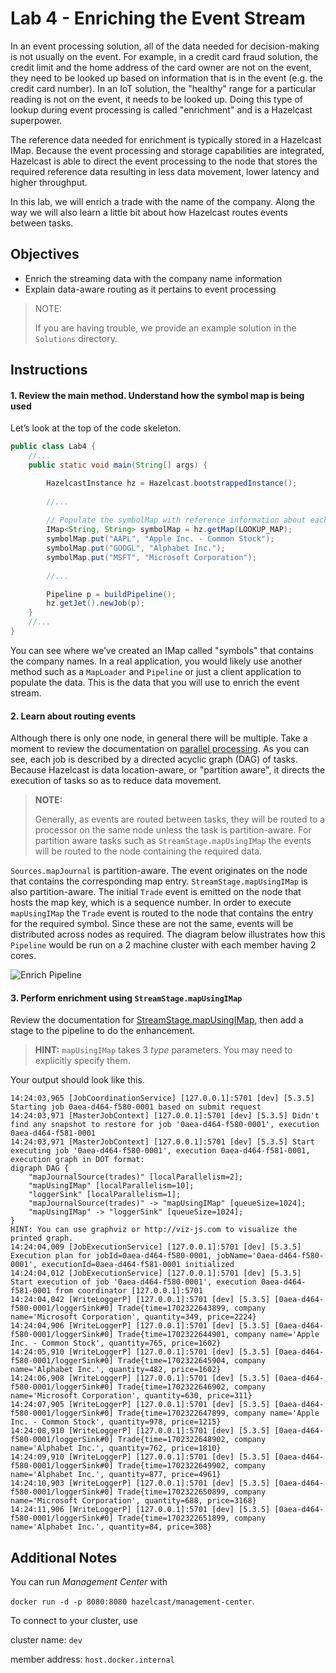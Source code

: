 # Lab 4 - Enriching the Event Stream

In an event processing solution, all of the data needed for decision-making is not
usually on the event.  For example, in a credit card fraud solution, the credit 
limit and the home address of the card owner are not on the event, they need to 
be looked up based on information that is in the event (e.g. the credit card
number). In an IoT solution, the "healthy" range for a particular reading is not 
on the event, it needs to be looked up.  Doing this type of lookup during event 
processing is called "enrichment" and is a Hazelcast superpower.  

The reference data needed for enrichment is typically stored in a Hazelcast IMap.
Because the event processing and storage capabilities are integrated, Hazelcast is 
able to direct the event processing to the node that stores the required reference 
data resulting in less data movement, lower latency and higher throughput.

In this lab, we will enrich a trade with the name of the company.  Along the 
way we will also learn a little bit about how Hazelcast routes events between 
tasks.

## Objectives
* Enrich the streaming data with the company name information
* Explain data-aware routing as it pertains to event processing

> NOTE: 
> 
> If you are having trouble, we provide an example solution in the `Solutions` directory. 

## Instructions

#### 1. Review the main method.  Understand how the symbol map is being used
Let’s look at the top of the code skeleton.

```java
public class Lab4 {
    //...
    public static void main(String[] args) {

        HazelcastInstance hz = Hazelcast.bootstrappedInstance();
        
        //...
        
        // Populate the symbolMap with reference information about each symbol
        IMap<String, String> symbolMap = hz.getMap(LOOKUP_MAP);
        symbolMap.put("AAPL", "Apple Inc. - Common Stock");
        symbolMap.put("GOOGL", "Alphabet Inc.");
        symbolMap.put("MSFT", "Microsoft Corporation");
    
        //...

        Pipeline p = buildPipeline();
        hz.getJet().newJob(p);
    }
    //...
}
```
You can see where we’ve created an IMap called "symbols" that contains the 
company names. In a real application, you would likely use another 
method such as a `MapLoader` and `Pipeline` or just a client application to 
populate the data.  This is the data that you will use to enrich the event
stream.

#### 2. Learn about routing events

Although there is only one node, in general there will be multiple. Take a 
moment to review the documentation on [parallel processing](https://docs.hazelcast.com/hazelcast/latest/architecture/distributed-computing#parallel-processing). As 
you can see, each job is described by a directed acyclic graph (DAG) of tasks.  
Because Hazelcast is data location-aware, or "partition aware", it directs 
the execution of tasks so as to reduce data movement.  

> __NOTE:__
> 
> Generally, as events are routed between tasks, they  will be routed to a 
> processor on the same node unless the task is partition-aware. For partition 
> aware tasks such as `StreamStage.mapUsingIMap` the events will be routed to the
> node containing the required data. 

`Sources.mapJournal` is partition-aware.  The event originates on the node that 
contains the corresponding map entry.  `StreamStage.mapUsingIMap` is also 
partition-aware.  The initial `Trade` event is emitted on the node that hosts 
the map key, which is a sequence number.  In order to execute `mapUsingIMap` 
the `Trade` event is routed to the node that contains the entry for the required 
symbol.  Since these are not the same, events will be distributed across nodes 
as required.  The diagram below illustrates how this `Pipeline` would be run 
on a 2 machine cluster with each member having 2 cores.

![Enrich Pipeline](images/Lab%204%20Enrich%20Pipeline.png)

#### 3. Perform enrichment using `StreamStage.mapUsingIMap`

Review the documentation for [StreamStage.mapUsingIMap](https://docs.hazelcast.org/docs/latest/javadoc/com/hazelcast/jet/pipeline/StreamStage.html?mapUsingIMap-java.lang.String-com.hazelcast.function.FunctionEx-com.hazelcast.function.BiFunctionEx-), then add a stage to the pipeline to do the 
enhancement.  

> __HINT:__ `mapUsingIMap` takes 3 _type_ parameters.  You may need to explicitly 
> specify them.

Your output should look like this.  
```shell
14:24:03,965 [JobCoordinationService] [127.0.0.1]:5701 [dev] [5.3.5] Starting job 0aea-d464-f580-0001 based on submit request
14:24:03,971 [MasterJobContext] [127.0.0.1]:5701 [dev] [5.3.5] Didn't find any snapshot to restore for job '0aea-d464-f580-0001', execution 0aea-d464-f581-0001
14:24:03,971 [MasterJobContext] [127.0.0.1]:5701 [dev] [5.3.5] Start executing job '0aea-d464-f580-0001', execution 0aea-d464-f581-0001, execution graph in DOT format:
digraph DAG {
	"mapJournalSource(trades)" [localParallelism=2];
	"mapUsingIMap" [localParallelism=10];
	"loggerSink" [localParallelism=1];
	"mapJournalSource(trades)" -> "mapUsingIMap" [queueSize=1024];
	"mapUsingIMap" -> "loggerSink" [queueSize=1024];
}
HINT: You can use graphviz or http://viz-js.com to visualize the printed graph.
14:24:04,009 [JobExecutionService] [127.0.0.1]:5701 [dev] [5.3.5] Execution plan for jobId=0aea-d464-f580-0001, jobName='0aea-d464-f580-0001', executionId=0aea-d464-f581-0001 initialized
14:24:04,012 [JobExecutionService] [127.0.0.1]:5701 [dev] [5.3.5] Start execution of job '0aea-d464-f580-0001', execution 0aea-d464-f581-0001 from coordinator [127.0.0.1]:5701
14:24:04,042 [WriteLoggerP] [127.0.0.1]:5701 [dev] [5.3.5] [0aea-d464-f580-0001/loggerSink#0] Trade{time=1702322643899, company name='Microsoft Corporation', quantity=349, price=2224}
14:24:04,906 [WriteLoggerP] [127.0.0.1]:5701 [dev] [5.3.5] [0aea-d464-f580-0001/loggerSink#0] Trade{time=1702322644901, company name='Apple Inc. - Common Stock', quantity=765, price=1602}
14:24:05,910 [WriteLoggerP] [127.0.0.1]:5701 [dev] [5.3.5] [0aea-d464-f580-0001/loggerSink#0] Trade{time=1702322645904, company name='Alphabet Inc.', quantity=482, price=1602}
14:24:06,908 [WriteLoggerP] [127.0.0.1]:5701 [dev] [5.3.5] [0aea-d464-f580-0001/loggerSink#0] Trade{time=1702322646902, company name='Microsoft Corporation', quantity=630, price=311}
14:24:07,905 [WriteLoggerP] [127.0.0.1]:5701 [dev] [5.3.5] [0aea-d464-f580-0001/loggerSink#0] Trade{time=1702322647899, company name='Apple Inc. - Common Stock', quantity=978, price=1215}
14:24:08,910 [WriteLoggerP] [127.0.0.1]:5701 [dev] [5.3.5] [0aea-d464-f580-0001/loggerSink#0] Trade{time=1702322648902, company name='Alphabet Inc.', quantity=762, price=1810}
14:24:09,910 [WriteLoggerP] [127.0.0.1]:5701 [dev] [5.3.5] [0aea-d464-f580-0001/loggerSink#0] Trade{time=1702322649902, company name='Alphabet Inc.', quantity=877, price=4961}
14:24:10,903 [WriteLoggerP] [127.0.0.1]:5701 [dev] [5.3.5] [0aea-d464-f580-0001/loggerSink#0] Trade{time=1702322650899, company name='Microsoft Corporation', quantity=688, price=3168}
14:24:11,906 [WriteLoggerP] [127.0.0.1]:5701 [dev] [5.3.5] [0aea-d464-f580-0001/loggerSink#0] Trade{time=1702322651899, company name='Alphabet Inc.', quantity=84, price=308}
```

## Additional Notes

You can run _Management Center_ with

`docker run -d -p 8080:8080 hazelcast/management-center`.

To connect to your cluster, use

cluster name: `dev`

member address: `host.docker.internal`

